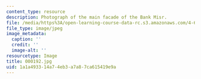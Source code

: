 ```yaml
---
content_type: resource
description: Photograph of the main facade of the Bank Misr.
file: /media/https%3A/open-learning-course-data-rc.s3.amazonaws.com/4-615-the-architecture-of-cairo-spring-2002/1a1a493314a74eb3a7a87ca615419e9a_000192.jpg
file_type: image/jpeg
image_metadata:
  caption: ''
  credit: ''
  image-alt: ''
resourcetype: Image
title: 000192.jpg
uid: 1a1a4933-14a7-4eb3-a7a8-7ca615419e9a
---
```

